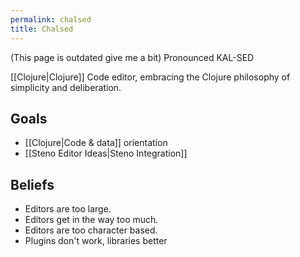 ```yaml
---
permalink: chalsed
title: Chalsed
---
```

(This page is outdated give me a bit)
Pronounced KAL-SED

[[Clojure|Clojure]] Code editor, embracing the Clojure philosophy of simplicity and deliberation.

## Goals

- [[Clojure|Code & data]] orientation
- [[Steno Editor Ideas|Steno Integration]]

## Beliefs

- Editors are too large.
- Editors get in the way too much.
- Editors are too character based.
- Plugins don't work, libraries better